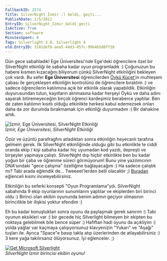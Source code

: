 ```yaml
---
FallbackID: 2574
Title: SilverNight İzmir :) Geldi, geçti...
PublishDate: 1/5/2011
EntryID: SilverNight_Izmir_Geldi_gecti
IsActive: True
Section: software
MinutesSpent: 0
Tags: Silverlight 3.0, Silverlight 4
old.EntryID: 3101def8-aea5-44d3-857c-99b4b5d0ff16
---
```

Dün gece sabahladık! Ege Üniversitesi'nde Ege'deki öğrencilere özel bir
SilverNight etkinliği ile sabaha kadar oyun programladık :) Çoğunuzun bu
habere kısmen kızacağını biliyorum çünkü SilverNight etkinliğini
bekleyen çok vardı. Bu sefer **Ege Üniversitesi** öğrencilerden [Öykü
Küçet'](http://oykukucet.blogspot.com/)in muhteşem çabası ile
gerçekleşen etkinliğin kontrolünü de öğrencilere bıraktım :) ve sadece
öğrencilerin katılımına açık bir etkinlik olarak yapabildik. Etkinliğin
duyurusundan tutun, kayıtların alınmasına kadar herşeyi Öykü ve daha
adını sayarak bitiremeyeceğim birçok öğrenci kardeşimiz beraberce
yaptılar. Ben de zaten katılımın kısıtlı olduğu etkinlikte herkesi kabul
edemezsek onları daha da zor durumda bırakmamak için etkinliği
duyurmadım :( Bir dahakine artık.

![İzmir, Ege Üniversitesi, SilverNight
Etkinliği](media/SilverNight_Izmir_Geldi_gecti/30042011_1.jpg)\
*İzmir, Ege Üniversitesi, SilverNight Etkinliği*

Özür ve üzüntü parafragfını atladıktan sonra etkinliğin heyecanlı
tarafına gelmem gerek. İlk SilverNight etkinliğinde olduğu gibi bu
etkinlikte te ciddi oranda ekip / kişi sabaha kadar hiç uyumadan kod
yazdı, depreşti ve birşeyler yapmaya çalıştı. SilverNight dışı hiçbir
etkinlikte ben bu kadar yoğun bir çaba ve öğrenme süreci görmüyorum!
Bunu yine yazılımcının DNA'sındaki "gece çalışma" özelliğine
bağlayacağım :) Ha sadece çalıştık mı? Tabi arada eğlendik de...
Tweeeet'lerden belli olacaktır ;)
[Buradan](http://twitter.com/#!/search?q=%23Silvernight) eğlenceli kısmı
inceleyebilirsiniz.

Etkinliğin bu seferki konsepti "Oyun Programlama"ydı. SilverNight
sabahında 9 ekip oyunlarının sunumlarını yaptılar ve ekiplerden biri
birinci oldu :) Birinci olan ekibin oyununda benim adımın geçiyor
olmasının birincilikle bir ilişkisi yoktur efendim :)

Eh bu kadar konuştuktan sonra oyunu da paylaşmak gerek sanırım :) Tabi
oyunun eksikleri var :) bir gecede hiç Silverlight bilmeyen bir ekipten
bu noktaya gelebilmek bile bence süper :) Hafiftan hadi oyunu da
açıkliyim :) yolda yağlar var kaçmaya çalışıyorsunuz klavyenizin
"Yukarı" ve "Aşağı" tuşları ile. Ayrıca "Space"e basıp takla atıp
üzerlerinden de atlayabilirsiniz :) 3 kere yağa takılırsanız
ölüyorsunuz. İyi eğlenceler. ;)

[![Get Microsoft
Silverlight](http://go.microsoft.com/fwlink/?LinkId=161376)](http://daron.yondem.com/tr/ct.ashx?id=024c6816-2639-4db7-8cdd-1ea688e6925d&url=http%3a%2f%2fgo.microsoft.com%2ffwlink%2f%3fLinkID%3d149156%26v%3d4.0.50401.0)\
*SilverNight İzmir birincisi ekibin oyunu!*


